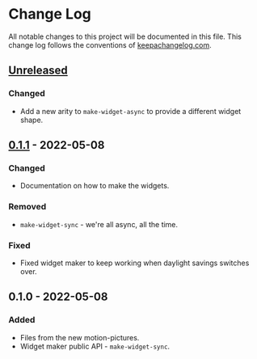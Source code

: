 # Change Log
All notable changes to this project will be documented in this file. This change log follows the conventions of [keepachangelog.com](http://keepachangelog.com/).

## [Unreleased]
### Changed
- Add a new arity to `make-widget-async` to provide a different widget shape.

## [0.1.1] - 2022-05-08
### Changed
- Documentation on how to make the widgets.

### Removed
- `make-widget-sync` - we're all async, all the time.

### Fixed
- Fixed widget maker to keep working when daylight savings switches over.

## 0.1.0 - 2022-05-08
### Added
- Files from the new motion-pictures.
- Widget maker public API - `make-widget-sync`.

[Unreleased]: https://github.com/your-name/motion-pictures/compare/0.1.1...HEAD
[0.1.1]: https://github.com/your-name/motion-pictures/compare/0.1.0...0.1.1
